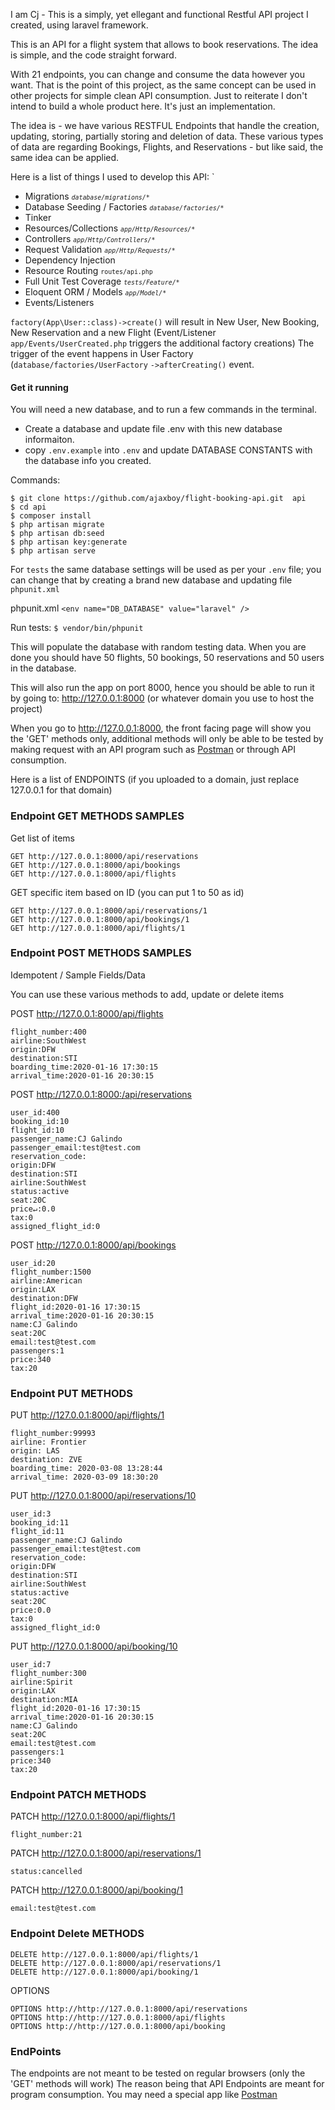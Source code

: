 I am Cj -  This is a simply, yet ellegant and functional Restful API project I created, using laravel framework.

This is an API for a flight system that allows to book reservations. The idea is simple, and the code straight forward. 

With 21 endpoints, you can change and consume the data however you want. That is the point of this project, as the same concept can be used in other projects for simple clean API consumption.
Just to reiterate I don't intend to build a whole product here. It's just an implementation.

The idea is - we have various RESTFUL Endpoints that handle the creation, updating, storing, partially storing and deletion of data.
These various types of data are regarding Bookings, Flights, and Reservations - but like said, the same idea can be applied.


Here is a list of things I used to develop this API:
`
- Migrations <small><i>`database/migrations/*`</i></small>
- Database Seeding / Factories <small><i>`database/factories/*`</i></small></li>
- Tinker
- Resources/Collections <small><i>`app/Http/Resources/*`</i></small>
- Controllers <small><i>`app/Http/Controllers/*`</i></small>
- Request Validation <small><i>`app/Http/Requests/*`</i></small>
- Dependency Injection
- Resource Routing <small>`routes/api.php`</small>
- Full Unit Test Coverage <small><i>`tests/Feature/*`</i></small>
- Eloquent ORM / Models <small><i>`app/Model/*`</i></small>
- Events/Listeners

`factory(App\User::class)->create()` will result in New User, New Booking, New Reservation and a new Flight (Event/Listener `app/Events/UserCreated.php` triggers the additional factory creations) The trigger of the event happens in User Factory (`database/factories/UserFactory` `->afterCreating()` event.

#### Get it running

You will need a new database, and to run a few commands in the terminal.

- Create a database and update file .env with this new database informaiton.
- copy `.env.example` into `.env` and update DATABASE CONSTANTS with the database info you created.

Commands:

    $ git clone https://github.com/ajaxboy/flight-booking-api.git  api
    $ cd api
    $ composer install
    $ php artisan migrate
    $ php artisan db:seed
    $ php artisan key:generate
    $ php artisan serve


 For `tests` the same database settings will be used as per your `.env` file;  you can change that by
creating a brand new database and updating file `phpunit.xml`

 phpunit.xml
    `<env name="DB_DATABASE" value="laravel" />`

 Run tests:
    `$ vendor/bin/phpunit`


This will populate the database with random testing data. When you are done you should have 50 flights, 50 bookings, 50 reservations and 50 users in the database.

This will also run the app on port 8000, hence you should be able to run it by going to:  http://127.0.0.1:8000 (or whatever domain you use to host the project)

When you go to http://127.0.0.1:8000, the front facing page will show you the 'GET' methods only, additional methods will only
be able to be tested by making request with an API program such as [Postman](https://www.getpostman.com/) or through API consumption.

Here is a list of ENDPOINTS (if you uploaded to a domain, just replace 127.0.0.1 for that domain)

### Endpoint GET METHODS SAMPLES

Get list of items

    GET http://127.0.0.1:8000/api/reservations
    GET http://127.0.0.1:8000/api/bookings
    GET http://127.0.0.1:8000/api/flights

GET specific item based on ID (you can put 1 to 50 as id)

    GET http://127.0.0.1:8000/api/reservations/1
    GET http://127.0.0.1:8000/api/bookings/1
    GET http://127.0.0.1:8000/api/flights/1


### Endpoint POST METHODS SAMPLES
 Idempotent / Sample Fields/Data

You can use these various methods to add, update or delete items

POST http://127.0.0.1:8000/api/flights

    flight_number:400
    airline:SouthWest
    origin:DFW
    destination:STI
    boarding_time:2020-01-16 17:30:15
    arrival_time:2020-01-16 20:30:15
    
POST http://127.0.0.1:8000:/api/reservations

    user_id:400
    booking_id:10
    flight_id:10
    passenger_name:CJ Galindo
    passenger_email:test@test.com
    reservation_code:
    origin:DFW
    destination:STI
    airline:SouthWest
    status:active
    seat:20C
    price↵:0.0
    tax:0
    assigned_flight_id:0

POST http://127.0.0.1:8000/api/bookings

    user_id:20
    flight_number:1500
    airline:American
    origin:LAX
    destination:DFW
    flight_id:2020-01-16 17:30:15
    arrival_time:2020-01-16 20:30:15
    name:CJ Galindo
    seat:20C
    email:test@test.com
    passengers:1
    price:340
    tax:20
   
### Endpoint PUT METHODS

PUT http://127.0.0.1:8000/api/flights/1

    flight_number:99993
    airline: Frontier
    origin: LAS
    destination: ZVE
    boarding_time: 2020-03-08 13:28:44
    arrival_time: 2020-03-09 18:30:20

PUT http://127.0.0.1:8000/api/reservations/10

    user_id:3
    booking_id:11
    flight_id:11
    passenger_name:CJ Galindo
    passenger_email:test@test.com
    reservation_code:
    origin:DFW
    destination:STI
    airline:SouthWest
    status:active
    seat:20C
    price:0.0
    tax:0
    assigned_flight_id:0
    
PUT http://127.0.0.1:8000/api/booking/10

    user_id:7
    flight_number:300
    airline:Spirit
    origin:LAX
    destination:MIA
    flight_id:2020-01-16 17:30:15
    arrival_time:2020-01-16 20:30:15
    name:CJ Galindo
    seat:20C
    email:test@test.com
    passengers:1
    price:340
    tax:20
    
    
### Endpoint PATCH METHODS

PATCH http://127.0.0.1:8000/api/flights/1

    flight_number:21
    
PATCH http://127.0.0.1:8000/api/reservations/1

    status:cancelled
    
PATCH http://127.0.0.1:8000/api/booking/1

    email:test@test.com
    
### Endpoint Delete METHODS

    DELETE http://127.0.0.1:8000/api/flights/1
    DELETE http://127.0.0.1:8000/api/reservations/1
    DELETE http://127.0.0.1:8000/api/booking/1

OPTIONS

    OPTIONS http://http://127.0.0.1:8000/api/reservations
    OPTIONS http://http://127.0.0.1:8000/api/flights
    OPTIONS http://http://127.0.0.1:8000/api/booking

### EndPoints

The endpoints are not meant to be tested on regular browsers (only the 'GET' methods will work)
The reason being that  API Endpoints are meant for program consumption.
You may need a special app like [Postman](https://www.getpostman.com/)



